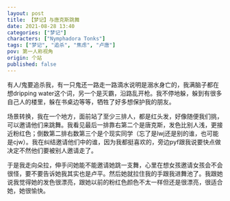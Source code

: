 ```yaml
---
layout: post
title: 【梦记】与唐克斯跳舞
date: 2021-08-28 13:40
categories: ["梦记"]
characters: ["Nymphadora Tonks"]
tags: ["梦记", "追杀", "焦虑", "卢唐"]
pov: 第一人称视角
origin: 个站
published: false
---
```


有人/鬼要追杀我，有一只鬼还一路走一路滴水说明是溺水身亡的，我满脑子都在想dripping water这个词，另一个是灭霸，沿路乱开枪。我不停地躲，躲到有很多自己人的楼里，躲在书桌边等等，牺牲了好多想保护我的朋友。

场景转换，我在一个地方，面前站了至少三排人，都是红头发，好像随便我们挑，可以邀请他们来跳舞。我看见最后一排靠右第二个是唐克斯，发色比别人浅，更接近粉红色；倒数第二排右数第三个是个现实同学（忘了是lwj还是别的谁，也可能是cjw）。我在纠结邀请他们中的谁，因为我都挺喜欢的，旁边pyf跟我说要快点做决定不然他们要被别人邀请走了。

于是我走向朵拉，伸手问她能不能邀请她跳一支舞，心里在想女孩邀请女孩会不会很怪，要不要告诉她我其实也是卢平。然后她就拉住我的手跟我进舞池了。我跟她说我觉得她的发色很漂亮，跟她以前的粉红色颜色不太一样但还是很漂亮，很适合她，她很愉快。

